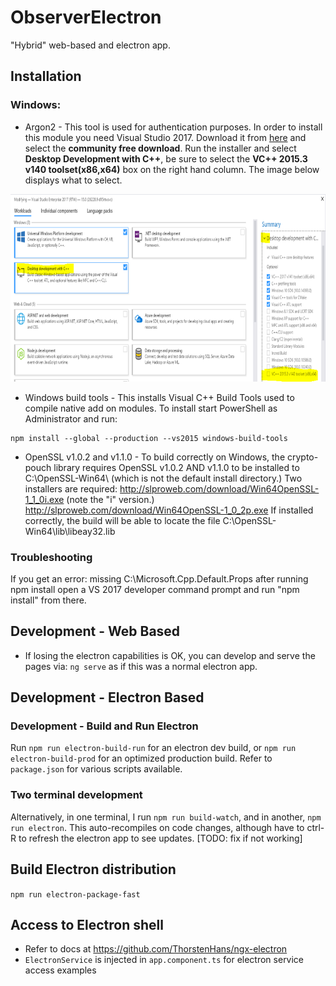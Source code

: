 # ObserverElectron
"Hybrid" web-based and electron app.

## Installation
### Windows:
* Argon2 - This tool is used for authentication purposes. In order to install this module you need Visual Studio 2017. Download it from [here](https://visualstudio.microsoft.com/downloads/?utm_medium=microsoft&utm_source=docs.microsoft.com&utm_campaign=button+cta&utm_content=download+vs2017) and select the **community free download**. Run the installer and select **Desktop Development with C++**, be sure to select the **VC++ 2015.3 v140 toolset(x86,x64)** box on the right hand column. The image below displays what to select. 

<p align="center">
  <img src="../../img/visualStudioInstaller.PNG" alt="Visual Studio Screenshot"
       width="700" height="300">
</p>

* Windows build tools - This installs Visual C++ Build Tools used to compile native add on modules. To install start PowerShell as Administrator and run:
```
npm install --global --production --vs2015 windows-build-tools
```
* OpenSSL v1.0.2 and v1.1.0 - To build correctly on Windows, the crypto-pouch library requires OpenSSL v1.0.2 AND v1.1.0 to be installed to C:\OpenSSL-Win64\ (which is not the default install directory.)
Two installers are required:
http://slproweb.com/download/Win64OpenSSL-1_1_0i.exe (note the "i" version.)
http://slproweb.com/download/Win64OpenSSL-1_0_2p.exe
If installed correctly, the build will be able to locate the file C:\OpenSSL-Win64\lib\libeay32.lib

### Troubleshooting 
If you get an error: missing C:\Microsoft.Cpp.Default.Props after running npm install open a VS 2017 developer command prompt and run "npm install" from there.

## Development - Web Based
* If losing the electron capabilities is OK, you can develop and serve the pages via:
`ng serve`
as if this was a normal electron app.

## Development - Electron Based

### Development - Build and Run Electron
Run `npm run electron-build-run` for an electron dev build, or `npm run electron-build-prod` for an optimized production build. Refer to `package.json` for various scripts available.

### Two terminal development
Alternatively, in one terminal, I run `npm run build-watch`, and in another, `npm run electron`. This auto-recompiles on code changes, although have to ctrl-R to refresh the electron app to see updates. [TODO: fix if not working]

## Build Electron distribution
`npm run electron-package-fast`

## Access to Electron shell
* Refer to docs at https://github.com/ThorstenHans/ngx-electron
* `ElectronService` is injected in `app.component.ts` for electron service access examples
